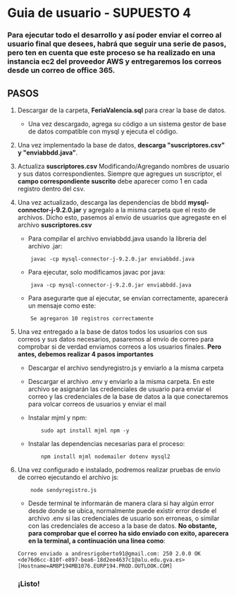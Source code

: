 # Guia de usuario - SUPUESTO 4
### Para ejecutar todo el desarrollo y así poder enviar el correo al usuario final que desees, habrá que seguir una serie de pasos, pero ten en cuenta que este proceso se ha realizado en una instancia ec2 del proveedor AWS y entregaremos los correos desde un correo de office 365.

## PASOS

1. Descargar de la carpeta, **FeriaValencia.sql** para crear la base de datos.

    - Una vez descargado, agrega su código a un sistema gestor de base de datos compatible con mysql y ejecuta el código.

2. Una vez implementado la base de datos, **descarga "suscriptores.csv" y "enviabbdd.java"**.
3. Actualiza **suscriptores.csv** Modificando/Agregando nombres de usuario y sus datos correspondientes. Siempre que agregues un suscriptor, el **campo correspondiente suscrito** debe aparecer como 1 en cada registro dentro del csv.
4. Una vez actualizado, descarga las dependencias de bbdd **mysql-connector-j-9.2.0.jar** y agregalo a la misma carpeta que el resto de archivos. Dicho esto, pasemos al envío de usuarios que agregaste en el archivo **suscriptores.csv**

    - Para compilar el archivo enviabbdd.java usando la libreria del archivo .jar:
    ```
        javac -cp mysql-connector-j-9.2.0.jar enviabbdd.java
    ```
    - Para ejecutar, solo modificamos javac por java:
    ```
        java -cp mysql-connector-j-9.2.0.jar enviabbdd.java
    ```
    - Para asegurarte que al ejecutar, se envían correctamente, aparecerá un mensaje como este:
    ```
        Se agregaron 10 registros correctamente
    ```

5. Una vez entregado a la base de datos todos los usuarios con sus correos y sus datos necesarios, pasaremos al envío de correo para comprobar si de verdad enviamos correos a los usuarios finales. **Pero antes, debemos realizar 4 pasos importantes**
    - Descargar el archivo sendyregistro.js y enviarlo a la misma carpeta
    - Descargar el archivo .env y enviarlo a la misma carpeta. En este archivo se asignarán las credenciales de usuario para enviar el correo y las credenciales de la base de datos a la que conectaremos para volcar correos de usuarios y enviar el mail
    
    - Instalar mjml y npm:
        ```
            sudo apt install mjml npm -y
        ```
    - Instalar las dependencias necesarias para el proceso:
        ```
            npm install mjml nodemailer dotenv mysql2 
        ```

6. Una vez configurado e instalado, podremos realizar pruebas de envío de correo ejecutando el archivo js:
    ```
        node sendyregistro.js
    ```
    - Desde terminal te informarán de manera clara si hay algún error desde donde se ubica, normalmente puede existir error desde el archivo .env si las credenciales de usuario son erroneas, o similar con las credenciales de acceso a la base de datos. **No obstante, para comprobar que el correo ha sido enviado con exito, aparecera en la terminal, a continuación una linea como**:
    ```
    Correo enviado a andresrigoberto91@gmail.com: 250 2.0.0 OK <de76d6cc-810f-e897-bea6-18d2ee4637c1@alu.edu.gva.es> [Hostname=AM8P194MB1076.EURP194.PROD.OUTLOOK.COM]
    ```

    ### ¡Listo! 